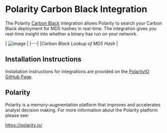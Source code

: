 # Polarity Carbon Black Integration

The Polarity [Carbon Black](https://www.carbonblack.com/) integration allows Polarity to search your Carbon Black deployment for MD5 hashes in real-time.  The integration gives you real-time insight into whether a binary has run on your network.
  
 | ![image](https://cloud.githubusercontent.com/assets/306319/26214359/155e7cee-3bca-11e7-99e9-f873252cd941.png)
 |
 |---|
 |*Carbon Black Lookup of MD5 Hash* |

## Installation Instructions

Installation instructions for integrations are provided on the [PolarityIO GitHub Page](https://polarityio.github.io/).

## Polarity

Polarity is a memory-augmentation platform that improves and accelerates analyst decision making.  For more information about the Polarity platform please see:

https://polarity.io/
